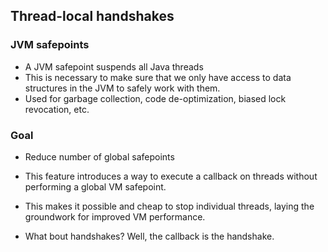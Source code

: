 ## Thread-local handshakes

### JVM safepoints
- A JVM safepoint suspends all Java threads
- This is necessary to make sure that we only have access to data structures in the JVM to safely work with them.
- Used for garbage collection, code de-optimization, biased lock revocation, etc.

### Goal
- Reduce number of global safepoints

- This feature introduces a way to execute a callback on threads without performing a global VM safepoint.
- This makes it possible and cheap to stop individual threads, laying the groundwork for improved VM performance.

- What bout handshakes? Well, the callback is the handshake.
